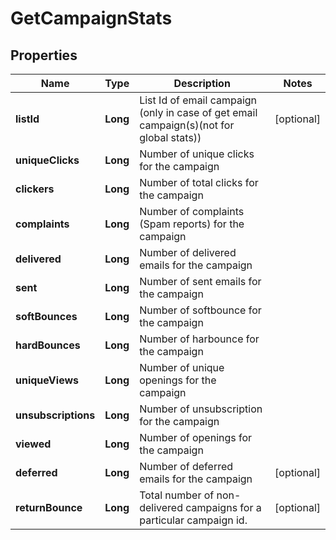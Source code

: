 
# GetCampaignStats

## Properties
Name | Type | Description | Notes
------------ | ------------- | ------------- | -------------
**listId** | **Long** | List Id of email campaign (only in case of get email campaign(s)(not for global stats)) |  [optional]
**uniqueClicks** | **Long** | Number of unique clicks for the campaign | 
**clickers** | **Long** | Number of total clicks for the campaign | 
**complaints** | **Long** | Number of complaints (Spam reports) for the campaign | 
**delivered** | **Long** | Number of delivered emails for the campaign | 
**sent** | **Long** | Number of sent emails for the campaign | 
**softBounces** | **Long** | Number of softbounce for the campaign | 
**hardBounces** | **Long** | Number of harbounce for the campaign | 
**uniqueViews** | **Long** | Number of unique openings for the campaign | 
**unsubscriptions** | **Long** | Number of unsubscription for the campaign | 
**viewed** | **Long** | Number of openings for the campaign | 
**deferred** | **Long** | Number of deferred emails for the campaign |  [optional]
**returnBounce** | **Long** | Total number of non-delivered campaigns for a particular campaign id. |  [optional]



